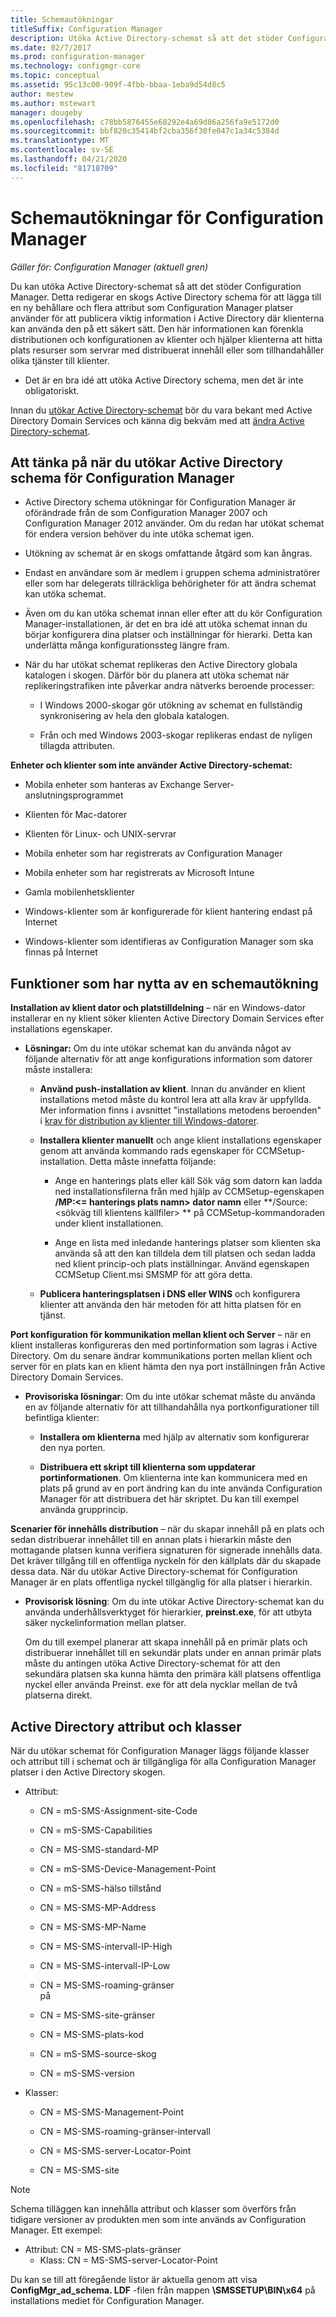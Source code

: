 ```yaml
---
title: Schemautökningar
titleSuffix: Configuration Manager
description: Utöka Active Directory-schemat så att det stöder Configuration Manager.
ms.date: 02/7/2017
ms.prod: configuration-manager
ms.technology: configmgr-core
ms.topic: conceptual
ms.assetid: 95c13c00-909f-4fbb-bbaa-1eba9d54d8c5
author: mestew
ms.author: mstewart
manager: dougeby
ms.openlocfilehash: c78bb5876455e68292e4a69d86a256fa9e5172d0
ms.sourcegitcommit: bbf820c35414bf2cba356f30fe047c1a34c5384d
ms.translationtype: MT
ms.contentlocale: sv-SE
ms.lasthandoff: 04/21/2020
ms.locfileid: "81718709"
---
```

# <a name="schema-extensions-for-configuration-manager"></a>Schemautökningar för Configuration Manager

*Gäller för: Configuration Manager (aktuell gren)*

Du kan utöka Active Directory-schemat så att det stöder Configuration Manager. Detta redigerar en skogs Active Directory schema för att lägga till en ny behållare och flera attribut som Configuration Manager platser använder för att publicera viktig information i Active Directory där klienterna kan använda den på ett säkert sätt. Den här informationen kan förenkla distributionen och konfigurationen av klienter och hjälper klienterna att hitta plats resurser som servrar med distribuerat innehåll eller som tillhandahåller olika tjänster till klienter.  

-   Det är en bra idé att utöka Active Directory schema, men det är inte obligatoriskt.  

Innan du [utökar Active Directory-schemat](https://docs.microsoft.com/sccm/core/plan-design/network/extend-the-active-directory-schema) bör du vara bekant med Active Directory Domain Services och känna dig bekväm med att [ändra Active Directory-schemat](https://technet.microsoft.com/library/cc759402\(v=ws.10\).aspx).  

## <a name="considerations-for-extending-the-active-directory-schema-for-configuration-manager"></a>Att tänka på när du utökar Active Directory schema för Configuration Manager  

-   Active Directory schema utökningar för Configuration Manager är oförändrade från de som Configuration Manager 2007 och Configuration Manager 2012 använder. Om du redan har utökat schemat för endera version behöver du inte utöka schemat igen.  

-   Utökning av schemat är en skogs omfattande åtgärd som kan ångras.  

-   Endast en användare som är medlem i gruppen schema administratörer eller som har delegerats tillräckliga behörigheter för att ändra schemat kan utöka schemat.  

-   Även om du kan utöka schemat innan eller efter att du kör Configuration Manager-installationen, är det en bra idé att utöka schemat innan du börjar konfigurera dina platser och inställningar för hierarki. Detta kan underlätta många konfigurationssteg längre fram.  

-   När du har utökat schemat replikeras den Active Directory globala katalogen i skogen. Därför bör du planera att utöka schemat när replikeringstrafiken inte påverkar andra nätverks beroende processer:  

    -   I Windows 2000-skogar gör utökning av schemat en fullständig synkronisering av hela den globala katalogen.  

    -   Från och med Windows 2003-skogar replikeras endast de nyligen tillagda attributen.  

**Enheter och klienter som inte använder Active Directory-schemat:**  

-   Mobila enheter som hanteras av Exchange Server-anslutningsprogrammet  

-   Klienten för Mac-datorer  

-   Klienten för Linux- och UNIX-servrar  

-   Mobila enheter som har registrerats av Configuration Manager  

-   Mobila enheter som har registrerats av Microsoft Intune  

-   Gamla mobilenhetsklienter  

-   Windows-klienter som är konfigurerade för klient hantering endast på Internet  

-   Windows-klienter som identifieras av Configuration Manager som ska finnas på Internet  

## <a name="capabilities-that-benefit-from-extending-the-schema"></a>Funktioner som har nytta av en schemautökning  
**Installation av klient dator och platstilldelning** – när en Windows-dator installerar en ny klient söker klienten Active Directory Domain Services efter installations egenskaper.  

-   **Lösningar:** Om du inte utökar schemat kan du använda något av följande alternativ för att ange konfigurations information som datorer måste installera:  

    -   **Använd push-installation av klient**. Innan du använder en klient installations metod måste du kontrol lera att alla krav är uppfyllda. Mer information finns i avsnittet "installations metodens beroenden" i [krav för distribution av klienter till Windows-datorer](../../clients/deploy/prerequisites-for-deploying-clients-to-windows-computers.md).  

    -   **Installera klienter manuellt** och ange klient installations egenskaper genom att använda kommando rads egenskaper för CCMSetup-installation. Detta måste innefatta följande:  

        -   Ange en hanterings plats eller käll Sök väg som datorn kan ladda ned installationsfilerna från med hjälp av CCMSetup-egenskapen **/MP:&lt;= hanterings plats namn\> dator namn** eller **/Source:&lt;sökväg till klientens källfiler\> ** på CCMSetup-kommandoraden under klient installationen.  

        -   Ange en lista med inledande hanterings platser som klienten ska använda så att den kan tilldela dem till platsen och sedan ladda ned klient princip-och plats inställningar. Använd egenskapen CCMSetup Client.msi SMSMP för att göra detta.  

    -   **Publicera hanteringsplatsen i DNS eller WINS** och konfigurera klienter att använda den här metoden för att hitta platsen för en tjänst.  

**Port konfiguration för kommunikation mellan klient och Server** – när en klient installeras konfigureras den med portinformation som lagras i Active Directory. Om du senare ändrar kommunikations porten mellan klient och server för en plats kan en klient hämta den nya port inställningen från Active Directory Domain Services.  

-   **Provisoriska lösningar**: Om du inte utökar schemat måste du använda en av följande alternativ för att tillhandahålla nya portkonfigurationer till befintliga klienter:  

    -   **Installera om klienterna** med hjälp av alternativ som konfigurerar den nya porten.  

    -   **Distribuera ett skript till klienterna som uppdaterar portinformationen**. Om klienterna inte kan kommunicera med en plats på grund av en port ändring kan du inte använda Configuration Manager för att distribuera det här skriptet. Du kan till exempel använda grupprincip.  

**Scenarier för innehålls distribution** – när du skapar innehåll på en plats och sedan distribuerar innehållet till en annan plats i hierarkin måste den mottagande platsen kunna verifiera signaturen för signerade innehålls data. Det kräver tillgång till en offentliga nyckeln för den källplats där du skapade dessa data. När du utökar Active Directory-schemat för Configuration Manager är en plats offentliga nyckel tillgänglig för alla platser i hierarkin.  

-   **Provisorisk lösning**: Om du inte utökar Active Directory-schemat kan du använda underhållsverktyget för hierarkier, **preinst.exe**, för att utbyta säker nyckelinformation mellan platser.  

     Om du till exempel planerar att skapa innehåll på en primär plats och distribuerar innehållet till en sekundär plats under en annan primär plats måste du antingen utöka Active Directory-schemat för att den sekundära platsen ska kunna hämta den primära käll platsens offentliga nyckel eller använda Preinst. exe för att dela nycklar mellan de två platserna direkt.  

## <a name="active-directory-attributes-and-classes"></a>Active Directory attribut och klasser  
När du utökar schemat för Configuration Manager läggs följande klasser och attribut till i schemat och är tillgängliga för alla Configuration Manager platser i den Active Directory skogen.  

-   Attribut:  

    -   CN = mS-SMS-Assignment-site-Code  

    -   CN = mS-SMS-Capabilities  

    -   CN = MS-SMS-standard-MP  

    -   CN = mS-SMS-Device-Management-Point  

    -   CN = mS-SMS-hälso tillstånd  

    -   CN = MS-SMS-MP-Address  

    -   CN = MS-SMS-MP-Name  

    -   CN = MS-SMS-intervall-IP-High  

    -   CN = MS-SMS-intervall-IP-Low  

    -   CN = MS-SMS-roaming-gränser  
        på  

    -   CN = MS-SMS-site-gränser  

    -   CN = MS-SMS-plats-kod  

    -   CN = mS-SMS-source-skog  

    -   CN = mS-SMS-version  

-   Klasser:  

    -   CN = MS-SMS-Management-Point  

    -   CN = MS-SMS-roaming-gränser-intervall  

    -   CN = MS-SMS-server-Locator-Point  

    -   CN = MS-SMS-site  

> [!NOTE]
> 
>  Schema tilläggen kan innehålla attribut och klasser som överförs från tidigare versioner av produkten men som inte används av Configuration Manager. Ett exempel:  
> 
> 
> - Attribut: CN = MS-SMS-plats-gränser  
>   -   Klass: CN = MS-SMS-server-Locator-Point  

Du kan se till att föregående listor är aktuella genom att visa **ConfigMgr_ad_schema. LDF** -filen från mappen **\SMSSETUP\BIN\x64** på installations mediet för Configuration Manager.  
